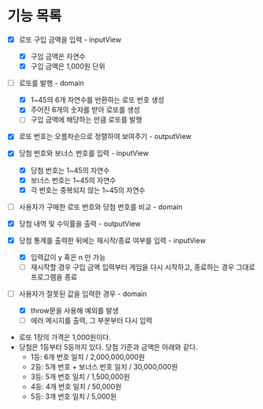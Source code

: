 # 기능 목록

- [x] 로또 구입 금액을 입력 - inputView
  - [x] 구입 금액은 자연수
  - [x] 구입 금액은 1,000원 단위
- [ ] 로또를 발행 - domain
  - [x] 1~45의 6개 자연수를 반환하는 로또 번호 생성
  - [x] 주어진 6개의 숫자를 받아 로또를 생성
  - [ ] 구입 금액에 해당하는 만큼 로또를 발행
- [x] 로또 번호는 오름차순으로 정렬하여 보여주기 - outputView
- [x] 당첨 번호와 보너스 번호를 입력 - inputView
  - [x] 당첨 번호는 1~45의 자연수
  - [x] 보너스 번호는 1~45의 자연수
  - [x] 각 번호는 중복되지 않는 1~45의 자연수
- [ ] 사용자가 구매한 로또 번호와 당첨 번호를 비교 - domain
- [x] 당첨 내역 및 수익률을 출력 - outputView
- [x] 당첨 통계를 출력한 뒤에는 재시작/종료 여부를 입력 - inputView
  - [x] 입력값이 y 혹은 n 만 가능
  - [ ] 재시작할 경우 구입 금액 입력부터 게임을 다시 시작하고, 종료하는 경우 그대로 프로그램을 종료
- [ ] 사용자가 잘못된 값을 입력한 경우 - domain

  - [x] throw문을 사용해 예외를 발생
  - [ ] 에러 메시지를 출력, 그 부분부터 다시 입력

- 로또 1장의 가격은 1,000원이다.
- 당첨은 1등부터 5등까지 있다. 당첨 기준과 금액은 아래와 같다.
  - 1등: 6개 번호 일치 / 2,000,000,000원
  - 2등: 5개 번호 + 보너스 번호 일치 / 30,000,000원
  - 3등: 5개 번호 일치 / 1,500,000원
  - 4등: 4개 번호 일치 / 50,000원
  - 5등: 3개 번호 일치 / 5,000원
